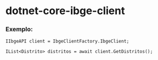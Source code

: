 # dotnet-core-ibge-client

### Exemplo:

```
IIbgeAPI client = IbgeClientFactory.IbgeClient;

IList<Distrito> distritos = await client.GetDistritos();
```
